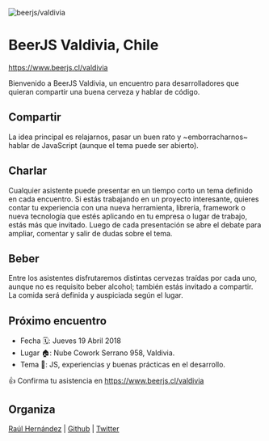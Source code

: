 ![beerjs/valdivia](https://user-images.githubusercontent.com/362186/34363360-25e75678-ea5a-11e7-9a0c-c33b687c434f.jpg)                                                                                                
# BeerJS Valdivia, Chile

https://www.beerjs.cl/valdivia

Bienvenido a BeerJS Valdivia, un encuentro para desarrolladores que quieran compartir una buena cerveza y hablar de código.

## Compartir

La idea principal es relajarnos, pasar un buen rato y ~emborracharnos~ hablar de JavaScript (aunque el tema puede ser abierto).

## Charlar

Cualquier asistente puede presentar en un tiempo corto un tema definido en cada encuentro. Si estás trabajando en un proyecto interesante, quieres contar tu experiencia con una nueva herramienta, librería, framework o nueva tecnología que estés aplicando en tu empresa o lugar de trabajo, estás más que invitado. 
Luego de cada presentación se abre el debate para ampliar, comentar y salir de dudas sobre el tema.

## Beber

Entre los asistentes disfrutaremos distintas cervezas traídas por cada uno, aunque no es requisito beber alcohol; también estás invitado a compartir. La comida será definida y auspiciada según el lugar.

## Próximo encuentro

* Fecha 🗓: Jueves 19 Abril 2018
* Lugar 🏠: Nube Cowork Serrano 958, Valdivia.
* Tema 🙊: JS, experiencias y buenas prácticas en el desarrollo.

👍 Confirma tu asistencia en https://www.beerjs.cl/valdivia


## Organiza

<a href="mailto:raulghm@gmail.com">Raúl Hernández<a/> | 
[Github](https://github.com/raulghm) | 
[Twitter](https://twitter.com/raulghm)
